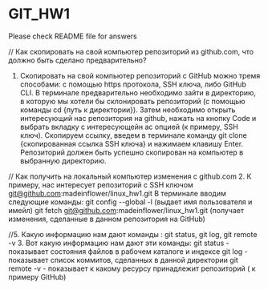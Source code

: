# GIT_HW1
Please check README file for answers

// Как скопировать на свой компьютер репозиторий из github.com, что должно быть сделано предварительно?
1. Скопировать на свой компьютер репозиторий с GitHub можно тремя способами: с помощью https протокола, SSH ключа, либо GitHub CLI. В терминале предварительно необходимо зайти в директорию, в которую мы хотели бы склонировать репозиторий (с помощью команды cd {путь к директории}). Затем необходимо открыть интересующий нас репозитория на github, нажать на кнопку Code и выбрать вкладку с интересующейн ас опцией (к примеру, SSH ключ). Скопируем ссылку, введем в терминале команду git clone {скопированная ссылка SSH ключа} и нажимаем клавишу Enter.  Репозиторий должен быть успешно скопирован на компьютер в выбранную директорию.

// Как получить на локальный компьютер изменения с github.com
2. К примеру, нас интересует репозиторий с SSH ключом git@github.com:madeinflower/linux_hw1.git В терминале вводим следующие команды: git config --global -l (выдает имя пользователя и имейл) git fetch git@github.com:madeinflower/linux_hw1.git (получает изменения, сделанные в данном репозитория на GitHub)

//5. Какую информацию нам дают команды : git status, git log, git remote -v 
3. Вот какую информацию нам дают эти команды: git status -  показывает состояния файлов в рабочем каталоге и индексе git log - показывает список коммитов, сделанных в данной директории git remote -v - показывает к какому ресурсу принадлежит репозиторий ( к примеру GitHub)
